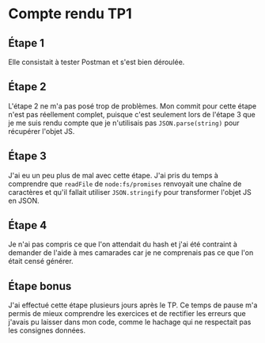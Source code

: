 # Compte rendu TP1

## Étape 1
Elle consistait à tester Postman et s'est bien déroulée.

## Étape 2
L'étape 2 ne m'a pas posé trop de problèmes.
Mon commit pour cette étape n'est pas réellement complet, puisque c'est seulement lors de l'étape 3 que je me suis rendu compte que je n'utilisais pas `JSON.parse(string)` pour récupérer l'objet JS.

## Étape 3
J'ai eu un peu plus de mal avec cette étape.
J'ai pris du temps à comprendre que `readFile` de `node:fs/promises` renvoyait une chaîne de caractères et qu'il fallait utiliser `JSON.stringify` pour transformer l'objet JS en JSON.

## Étape 4
Je n'ai pas compris ce que l'on attendait du hash et j'ai été contraint à demander de l'aide à mes camarades car je ne comprenais pas ce que l'on était censé générer.

## Étape bonus
J'ai effectué cette étape plusieurs jours après le TP. Ce temps de pause m'a permis de mieux comprendre les exercices et de rectifier les erreurs que j'avais pu laisser dans mon code, comme le hachage qui ne respectait pas les consignes données.
